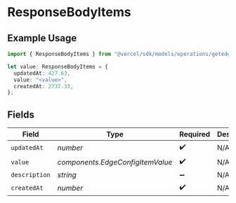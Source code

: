 # ResponseBodyItems

## Example Usage

```typescript
import { ResponseBodyItems } from "@vercel/sdk/models/operations/getedgeconfigbackup.js";

let value: ResponseBodyItems = {
  updatedAt: 427.63,
  value: "<value>",
  createdAt: 2737.33,
};
```

## Fields

| Field                            | Type                             | Required                         | Description                      |
| -------------------------------- | -------------------------------- | -------------------------------- | -------------------------------- |
| `updatedAt`                      | *number*                         | :heavy_check_mark:               | N/A                              |
| `value`                          | *components.EdgeConfigItemValue* | :heavy_check_mark:               | N/A                              |
| `description`                    | *string*                         | :heavy_minus_sign:               | N/A                              |
| `createdAt`                      | *number*                         | :heavy_check_mark:               | N/A                              |